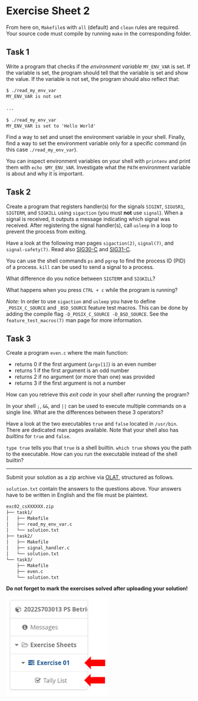 # Exercise Sheet 2

From here on, `Makefile`s with `all` (default) and `clean` rules are required.
Your source code must compile by running `make` in the corresponding folder.

## Task 1

Write a program that checks if the _environment variable_ `MY_ENV_VAR` is set.
If the variable is set, the program should tell that the variable is set and show the value.
If the variable is not set, the program should also reflect that:

```
$ ./read_my_env_var
MY_ENV_VAR is not set

...

$ ./read_my_env_var
MY_ENV_VAR is set to 'Hello World'
```

Find a way to set and unset the environment variable in your shell.
Finally, find a way to set the environment variable only for a specific command (in this case `./read_my_env_var`).

You can inspect environment variables on your shell with `printenv` and print them with `echo $MY_ENV_VAR`.
Investigate what the `PATH` environment variable is about and why it is important.

## Task 2

Create a program that registers handler(s) for the signals `SIGINT`, `SIGUSR1`, `SIGTERM`, and `SIGKILL` using `sigaction` (you must **not** use `signal`).
When a signal is received, it outputs a message indicating which signal was received.
After registering the signal handler(s), call `usleep` in a loop to prevent the process from exiting.

Have a look at the following man pages `sigaction(2)`, `signal(7)`, and `signal-safety(7)`.
Read also [SIG30-C](https://wiki.sei.cmu.edu/confluence/display/c/SIG30-C.+Call+only+asynchronous-safe+functions+within+signal+handlers) and [SIG31-C](https://wiki.sei.cmu.edu/confluence/display/c/SIG31-C.+Do+not+access+shared+objects+in+signal+handlers).

You can use the shell commands `ps` and `pgrep` to find the process ID (PID) of a process.
`kill` can be used to send a signal to a process.

What difference do you notice between `SIGTERM` and `SIGKILL`?

What happens when you press `CTRL + c` while the program is running?

*Note:* In order to use `sigaction` and `usleep` you have to define `_POSIX_C_SOURCE` and `_BSD_SOURCE` feature test macros.
This can be done by adding the compile flag `-D_POSIX_C_SOURCE -D_BSD_SOURCE`.
See the `feature_test_macros(7)` man page for more information.

## Task 3

Create a program `even.c` where the main function:

- returns 0 if the first argument (`argv[1]`) is an even number
- returns 1 if the first argument is an odd number
- returns 2 if no argument (or more than one) was provided
- returns 3 if the first argument is not a number

How can you retrieve this _exit code_ in your shell after running the program?

In your shell `;`, `&&`, and `||` can be used to execute multiple commands on a single line.
What are the differences between these 3 operators?

Have a look at the two executables `true` and `false` located in `/usr/bin`.
There are dedicated man pages available.
Note that your shell also has _builtins_ for `true` and `false`.

`type true` tells you that `true` is a shell builtin.
`which true` shows you the path to the executable.
How can you run the executable instead of the shell builtin?

---

Submit your solution as a zip archive via [OLAT](https://lms.uibk.ac.at), structured as follows.

`solution.txt` contain the answers to the questions above.
Your answers have to be written in English and the file must be plaintext.

```
exc02_csXXXXXX.zip
├── task1/
│   ├── Makefile
│   ├── read_my_env_var.c
│   └── solution.txt
├── task2/
│   ├── Makefile
│   ├── signal_handler.c
│   └── solution.txt
└── task3/
    ├── Makefile
    ├── even.c
    └── solution.txt
```

**Do not forget to mark the exercises solved after uploading your solution!**

![Tally List](images/tally_list.png)
